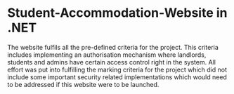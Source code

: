 # Student-Accommodation-Website in .NET

The website fulfils all the pre-defined criteria for the project. This criteria includes implementing an authorisation mechanism where landlords, students and admins have certain access control right in the system. All effort was put into fulfilling the marking criteria for the project which did not include some important security related implementations which would need to be addressed if this website were to be launched.
